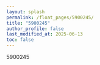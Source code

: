 ```yaml
---
layout: splash
permalink: /float_pages/5900245/
title: "5900245"
author_profile: false
last_modified_at: 2025-06-13
toc: false
---
```

 
5900245
